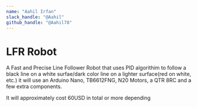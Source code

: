 ```yaml
---
name: "Aahil Irfan"
slack_handle: "@Aahil"
github_handle: "@Aahil78"
---
```


# LFR Robot

A Fast and Precise Line Follower Robot that uses PID algorithim to follow a black line on a white surfae/dark color line on a lighter surface(red on white, etc.) it will use an Arduino Nano, TB6612FNG, N20 Motors, a QTR 8RC and a few extra components. 

It will approximately cost 60USD in total or more depending
